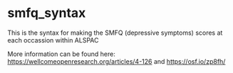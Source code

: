 # smfq_syntax
This is the syntax for making the SMFQ (depressive symptoms) scores at each occassion within ALSPAC

More information can be found here: https://wellcomeopenresearch.org/articles/4-126 and https://osf.io/zp8fh/
